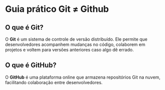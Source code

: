 # Guia prático Git ≠ Github

## O que é Git?
O **Git** é um sistema de controle de versão distribuído. Ele permite que desenvolvedores acompanhem mudanças no código, colaborem em projetos e voltem para versões anteriores caso algo dê errado.

## O que é GitHub?
O **GitHub** é uma plataforma online que armazena repositórios Git na nuvem, facilitando colaboração entre desenvolvedores.